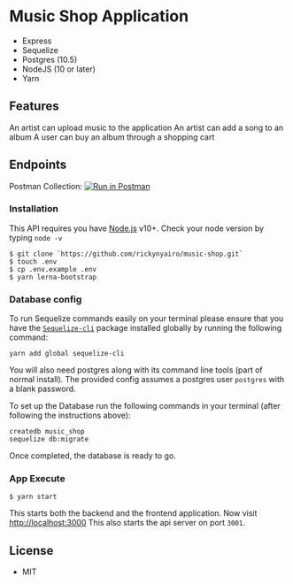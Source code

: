# Music Shop Application

- Express
- Sequelize
- Postgres (10.5)
- NodeJS (10 or later)
- Yarn

## Features

An artist can upload music to the application
An artist can add a song to an album
A user can buy an album through a shopping cart

## Endpoints

Postman Collection: [![Run in Postman](https://run.pstmn.io/button.svg)](https://app.getpostman.com/run-collection/5e64dd7617ad8b74648f)

### Installation

This API requires you have [Node.js](https://nodejs.org/) v10+. Check your node version by typing `node -v`

```
$ git clone `https://github.com/rickynyairo/music-shop.git`
$ touch .env
$ cp .env.example .env
$ yarn lerna-bootstrap
```

### Database config

To run Sequelize commands easily on your terminal please ensure that you have the [`Sequelize-cli`](https://www.npmjs.com/package/sequelize-cli) package installed globally by running the following command:

```
yarn add global sequelize-cli
```

You will also need postgres along with its command line tools (part of normal install).
The provided config assumes a postgres user `postgres` with a blank password.

To set up the Database run the following commands in your terminal (after following the instructions above):

```
createdb music_shop
sequelize db:migrate
```

Once completed, the database is ready to go.

### App Execute

```
$ yarn start
```

This starts both the backend and the frontend application.
Now visit <http://localhost:3000>
This also starts the api server on port `3001`.

## License

- MIT
